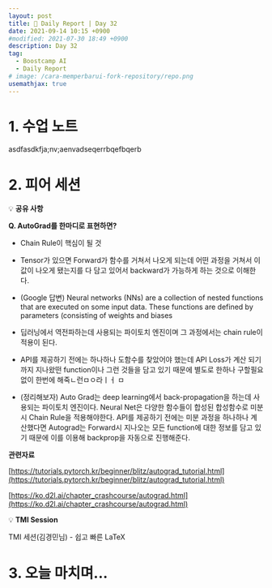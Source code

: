 ```yaml
---
layout: post
title: 📔 Daily Report | Day 32
date: 2021-09-14 10:15 +0900
#modified: 2021-07-30 18:49 +0900
description: Day 32
tag:
  - Boostcamp AI
  - Daily Report
# image: /cara-memperbarui-fork-repository/repo.png
usemathjax: true
---
```


# 1. 수업 노트

asdfasdkfja;nv;aenvadseqerrbqefbqerb

# 2. 피어 세션

💡 **공유 사항**

**Q. AutoGrad를 한마디로 표현하면?**

- Chain Rule이 핵심이 될 것
- Tensor가 있으면 Forward가 함수를 거쳐서 나오게 되는데 어떤 과정을 거쳐서 이  값이 나오게 됐는지를 다 담고 있어서 backward가 가능하게 하는 것으로 이해한다.
- (Google 답변) Neural networks (NNs) are a collection of nested functions that are executed on some input data. These functions are defined by parameters (consisting of weights and biases
- 딥러닝에서 역전파하는데 사용되는 파이토치 엔진이며 그 과정에서는 chain rule이 적용이 된다. 
- API를 제공하기 전에는 하나하나 도함수를 찾았어야 했는데 API Loss가 계산 되기까지 지나왔떤 function이나 그런 것들을 담고 있기 때문에 별도로 한하나 구할필요 없이 한번에 해죽ㄴ런ㅁㅇ라ㅣㅓ ㅁ

- (정리해보자) Auto Grad는 deep learning에서 back-propagation을 하는데 사용되는 파이토치 엔진이다. Neural Net은 다양한 함수들이 합성된 합성함수로 미분시 Chain Rule을 적용해야한다. 
API를 제공하기 전에는 미분 과정을 하나하나 계산했다면 Autograd는 Forward시 지나오는 모든 function에 대한 정보를 담고 있기 때문에 이를 이용해 backprop을 자동으로 진행해준다. 

**관련자료**

[https://tutorials.pytorch.kr/beginner/blitz/autograd_tutorial.html](https://tutorials.pytorch.kr/beginner/blitz/autograd_tutorial.html)

[https://ko.d2l.ai/chapter_crashcourse/autograd.html](https://ko.d2l.ai/chapter_crashcourse/autograd.html)

💡 **TMI Session**

TMI 세션(김경민님) - 쉽고 빠른 LaTeX

# 3. 오늘 마치며...

